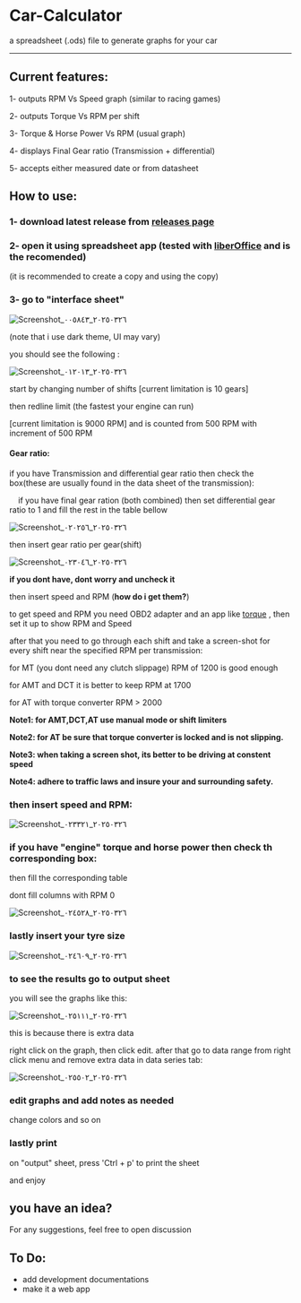 # Car-Calculator

a spreadsheet (.ods) file to generate graphs for your car

_____________________________________________________________________________________________

## Current features:

1- outputs RPM Vs Speed graph (similar to racing games)

2- outputs Torque Vs RPM per shift

3- Torque & Horse Power Vs RPM (usual graph)

4- displays Final Gear ratio (Transmission + differential)

5- accepts either measured date or from datasheet

## How to use:

### 1- download latest release from [releases page](https://github.com/ECO1AI/car-calculator/releases/)

### 2- open it using spreadsheet app (tested with [liberOffice](https://www.libreoffice.org/) and is the recomended)

(it is recommended to create a copy and using the copy)

### 3- go to "interface sheet"

![Screenshot_٢٠٢٥٠٣٢٦_٠٠٥٨٤٣](https://github.com/user-attachments/assets/c546a89f-f2cb-45f4-82b2-005a901105cc)

(note that i use dark theme, UI may vary)

you should see the following :

![Screenshot_٢٠٢٥٠٣٢٦_٠١٢٠١٣](https://github.com/user-attachments/assets/cc6fffaa-829c-4f76-b07a-43611ce04ff2)

start by changing number of shifts [current limitation is 10 gears]

then redline limit (the fastest your engine can run) 

[current limitation is 9000 RPM] and is counted from 500 RPM with increment of 500 RPM

#### Gear ratio:

if you have Transmission and differential gear ratio then check the box(these are usually found in the data sheet of the transmission):

    if you have final gear ration (both combined) then set differential gear ratio to 1 and fill the rest in the table bellow

![Screenshot_٢٠٢٥٠٣٢٦_٠٢٠٢٥٦](https://github.com/user-attachments/assets/3f477db3-80fa-44cd-96d1-796fed883dce)

then insert gear ratio per gear(shift)

![Screenshot_٢٠٢٥٠٣٢٦_٠٢٣٠٤٦](https://github.com/user-attachments/assets/2ee108d5-19d8-42f1-81b1-a37f45d257d5)


**if you dont have, dont worry and uncheck it**

then insert speed and RPM (**how do i get them?**)



to get speed and RPM you need OBD2 adapter and an app like [torque](https://torque-bhp.com/software/torque-android-obd2-adapters/) , then set it up to show RPM and Speed

after that you need to go through each shift and take a screen-shot for every shift near the specified RPM per transmission:

for MT (you dont need any clutch slippage) RPM of 1200 is good enough

for AMT and DCT it is better to keep RPM at 1700

for AT with torque converter RPM > 2000

**Note1: for AMT,DCT,AT use manual mode or shift limiters**

**Note2: for AT be sure that torque converter is locked and is not slipping.**

**Note3: when taking a screen shot, its better to be driving at constent speed**

**Note4: adhere to traffic laws and insure your and surrounding safety.**



### then insert speed and RPM:

![Screenshot_٢٠٢٥٠٣٢٦_٠٢٣٣٢١](https://github.com/user-attachments/assets/059f8d8d-e8fa-4aba-bd85-32d1e3c465f9)

### if you have "engine" torque and horse power then check th corresponding box:

then fill the corresponding table

dont fill columns with RPM 0

![Screenshot_٢٠٢٥٠٣٢٦_٠٢٤٥٢٨](https://github.com/user-attachments/assets/90121b17-68e0-4c7f-a298-d3dc70d833ec)

### lastly insert your tyre size

![Screenshot_٢٠٢٥٠٣٢٦_٠٢٤٦٠٩](https://github.com/user-attachments/assets/efafbe4a-c06b-4b58-810d-02ded13eb433)

### to see the results go to output sheet

you will see the graphs like this:

![Screenshot_٢٠٢٥٠٣٢٦_٠٢٥١١١](https://github.com/user-attachments/assets/51755674-1e5a-4d02-be94-656ddc3a0648)

this is because there is extra data

right click on the graph, then click edit. after that go to data range from right click menu and remove extra data in data series tab:

![Screenshot_٢٠٢٥٠٣٢٦_٠٢٥٥٠٢](https://github.com/user-attachments/assets/487289ec-4453-48ea-9dc3-73a19772abaa)

### edit graphs and add notes as needed

change colors and so on

### lastly print

on "output" sheet, press 'Ctrl + p' to print the sheet

and enjoy

## you have an idea?
For any suggestions, feel free to open discussion

## To Do:
- add development documentations
- make it a web app
